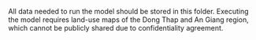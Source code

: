 All data needed to run the model should be stored in this folder. Executing the model requires land-use maps of the Dong Thap and An Giang region, which cannot be publicly shared due to confidentiality agreement.
